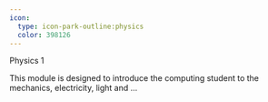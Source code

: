 ```yaml
---
icon:
  type: icon-park-outline:physics
  color: 398126
---
```


Physics 1

This module is designed to introduce the computing student to the mechanics, electricity, light and  ... 
